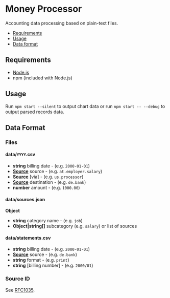 # Money Processor

Accounting data processing based on plain-text files.

- [Requirements](#requirements)
- [Usage](#usage)
- [Data format](#dataformat)

## Requirements

- [Node.js](https://nodejs.org/en/)
- npm (included with Node.js)

## Usage

Run `npm start --silent` to output chart data or run `npm start -- --debug` to output parsed records data.

## Data Format

### Files

#### data/`YYYY`.csv

- **string** billing date - (e.g. `2000-01-01`)
- [**Source**](#sourceid) source - (e.g. `at.employer.salary`)
- [**Source**](#sourceid) [via] - (e.g. `us.processor`)
- [**Source**](#sourceid) destination - (e.g. `de.bank`)
- **number** amount - (e.g. `1000.00`)

#### data/sources.json

**Object**
- **string** category name - (e.g. `job`)
- **Object|string[]** subcategory (e.g. `salary`) or list of sources

#### data/statements.csv

- **string** billing date - (e.g. `2000-01-01`)
- [**Source**](#sourceid) source - (e.g. `de.bank`)
- **string** format - (e.g. `print`)
- **string** [billing number] - (e.g. `2000/01`)

### Source ID

See [RFC1035](https://tools.ietf.org/html/rfc1035).

